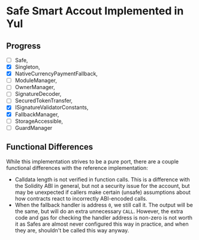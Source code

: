 # Safe Smart Accout Implemented in Yul

## Progress

- [ ] Safe,
- [x] Singleton,
- [x] NativeCurrencyPaymentFallback,
- [ ] ModuleManager,
- [ ] OwnerManager,
- [ ] SignatureDecoder,
- [ ] SecuredTokenTransfer,
- [x] ISignatureValidatorConstants,
- [x] FallbackManager,
- [ ] StorageAccessible,
- [ ] GuardManager

## Functional Differences

While this implementation strives to be a pure port, there are a couple
functional differences with the reference implementation:

- Calldata length is not verified in function calls. This is a difference with
  the Solidity ABI in general, but not a security issue for the account, but may
  be unexpected if callers make certain (unsafe) assumptions about how contracts
  react to incorrectly ABI-encoded calls.
- When the fallback handler is address `0`, we still call it. The output will be
  the same, but will do an extra unnecessary `CALL`. However, the extra code and
  gas for checking the handler address is non-zero is not worth it as Safes are
  almost never configured this way in practice, and when they are, shouldn't be
  called this way anyway.
